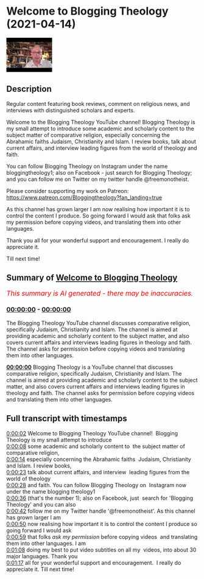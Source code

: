 # Welcome to Blogging Theology (2021-04-14)

![alt Welcome to Blogging Theology](wlU3hDC1u1U.jpg "Welcome to Blogging Theology")

## Description

Regular content featuring book reviews, comment on religious news, and interviews with distinguished scholars and experts. 

Welcome to the Blogging Theology YouTube channel! Blogging Theology is my small attempt to introduce some academic and scholarly content to the subject matter of comparative religion, especially concerning the Abrahamic faiths Judaism, Christianity and Islam. I review books, talk about current affairs, and interview leading figures from the world of theology and faith.

You can follow Blogging Theology on Instagram under the name bloggingtheology1; also on Facebook - just search for Blogging Theology; and you can follow me on Twitter on my twitter handle @freemonotheist.

Please consider supporting my work on Patreon: https://www.patreon.com/Bloggingtheology?fan_landing=true

As this channel has grown larger I am now realising how important it is to control the content I produce. So going forward I would ask that folks ask my permission before copying videos, and translating them into other languages.

Thank you all for your wonderful support and encouragement. I really do appreciate it.

Till next time!

## Summary of [Welcome to Blogging Theology](https://www.youtube.com/watch?v=wlU3hDC1u1U)


*<span style="color:red; font-size:125%">This summary is AI generated - there may be inaccuracies</span>. [](/)*

### [00:00:00](https://www.youtube.com/watch?v=wlU3hDC1u1U&t=0) - [00:00:00](https://www.youtube.com/watch?v=wlU3hDC1u1U&t=0)

The Blogging Theology YouTube channel discusses comparative religion, specifically Judaism, Christianity and Islam. The channel is aimed at providing academic and scholarly content to the subject matter, and also covers current affairs and interviews leading figures in theology and faith. The channel asks for permission before copying videos and translating them into other languages.

**[00:00:00](https://www.youtube.com/watch?v=wlU3hDC1u1U&t=0)** Blogging Theology is a YouTube channel that discusses comparative religion, specifically Judaism, Christianity and Islam. The channel is aimed at providing academic and scholarly content to the subject matter, and also covers current affairs and interviews leading figures in theology and faith. The channel asks for permission before copying videos and translating them into other languages.

## Full transcript with timestamps

[0:00:02](https://youtu.be/wlU3hDC1u1U?t=2) Welcome to Blogging Theology YouTube channel! 
Blogging Theology is my small attempt to introduce    
[0:00:08](https://youtu.be/wlU3hDC1u1U?t=8) some academic and scholarly content to 
the subject matter of comparative religion,    
[0:00:14](https://youtu.be/wlU3hDC1u1U?t=14) especially concerning the Abrahamic faiths 
Judaism, Christianity and Islam. I review books,    
[0:00:23](https://youtu.be/wlU3hDC1u1U?t=23) talk about current affairs, and interview 
leading figures from the world of theology    
[0:00:28](https://youtu.be/wlU3hDC1u1U?t=28) and faith. You can follow Blogging Theology on 
Instagram now under the name blogging theology1    
[0:00:36](https://youtu.be/wlU3hDC1u1U?t=36) (that's the number 1); also on Facebook, just 
search for 'Blogging Theology' and you can also    
[0:00:42](https://youtu.be/wlU3hDC1u1U?t=42) follow me on my Twitter handle '@freemonotheist'. As this channel has grown larger I am    
[0:00:50](https://youtu.be/wlU3hDC1u1U?t=50) now realising how important it is to control the content I produce so going forward I would ask    
[0:00:59](https://youtu.be/wlU3hDC1u1U?t=59) that folks *ask my permission* before copying videos 
and translating them into other languages. I am    
[0:01:08](https://youtu.be/wlU3hDC1u1U?t=68) doing my best to put video subtitles on all my 
videos, into about 30 major languages. Thank you    
[0:01:17](https://youtu.be/wlU3hDC1u1U?t=77) all for your wonderful support and encouragement. 
I really do appreciate it. Till next time!  
